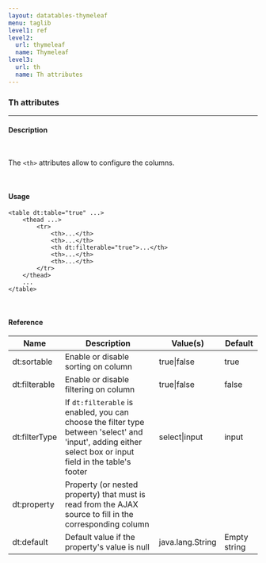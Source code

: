 ```yaml
---
layout: datatables-thymeleaf
menu: taglib
level1: ref
level2:
  url: thymeleaf
  name: Thymeleaf
level3:
  url: th
  name: Th attributes
---
```


<h3>Th attributes</h3>
<hr />

<h4>Description</h4>
<br />

The <code>&lt;th&gt;</code> attributes allow to configure the columns.

<br />
<h4>Usage</h4>

    <table dt:table="true" ...>
        <thead ...>
            <tr>
                <th>...</th>
                <th>...</th>
                <th dt:filterable="true">...</th>
                <th>...</th>
                <th>...</th>
            </tr>
        </thead>
        ...
    </table>

<br />
<h4>Reference</h4>

<table id="tableReference" class="table table-striped table-bordered">
  <thead>
    <tr>
      <th>Name</th>
      <th>Description</th>
      <th>Value(s)</th>
      <th>Default</th>
    </tr>
  </thead>
  <tbody>
  <tr>
    <td>dt:sortable</td>
    <td>Enable or disable sorting on column</td>
    <td>true|false</td>
    <td>true</td>
  </tr>
  <tr>
    <td>dt:filterable</td>
    <td>Enable or disable filtering on column</td>
    <td>true|false</td>
    <td>false</td>
  </tr>
  <tr>
    <td>dt:filterType</td>
    <td>If <code>dt:filterable</code> is enabled, you can choose the filter type between 'select' and 'input', adding either select box or input field in the table's footer</td>
    <td>select|input</td>
    <td>input</td>
  </tr>
  <tr>
    <td>dt:property</td>
    <td>Property (or nested property) that must is read from the AJAX source to fill in the corresponding column</td>
    <td></td>
    <td></td>
  </tr>
  <tr>
    <td>dt:default</td>
    <td>Default value if the property's value is null</td>
    <td>java.lang.String</td>
    <td>Empty string</td>
  </tr>
  </tbody>
</table>

<link rel="stylesheet" href="//ajax.aspnetcdn.com/ajax/jquery.dataTables/1.9.4/css/jquery.dataTables.css" />
<script src="http://ajax.aspnetcdn.com/ajax/jquery.dataTables/1.9.4/jquery.dataTables.min.js">
</script>
<script src="/assets/js/site_reference.js">
</script>